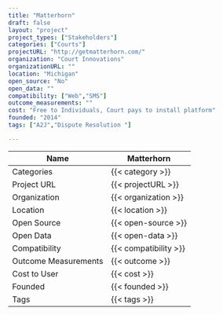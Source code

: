 ```yaml
---
title: "Matterhorn"
draft: false
layout: "project"
project_types: ["Stakeholders"]
categories: ["Courts"]
projectURL: "http://getmatterhorn.com/"
organization: "Court Innovations"
organizationURL: ""
location: "Michigan"
open_source: "No"
open_data: ""
compatibility: ["Web","SMS"]
outcome_measurements: ""
cost: "Free to Individuals, Court pays to install platform"
founded: "2014"
tags: ["A2J","Dispute Resolution "]

---
```



Name                    |  Matterhorn    
------------------------|----
Categories              | {{< category >}} 
Project URL             | {{< projectURL >}} 
Organization            | {{< organization >}} 
Location                | {{< location >}} 
Open Source             | {{< open-source >}} 
Open Data               | {{< open-data >}} 
Compatibility           | {{< compatibility >}} 
Outcome Measurements    | {{< outcome >}} 
Cost to User            | {{< cost >}} 
Founded                 | {{< founded >}} 
Tags                    | {{< tags >}} 

